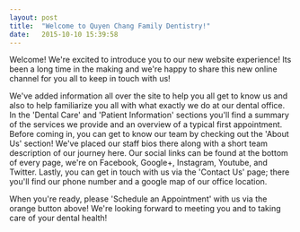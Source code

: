 ```yaml
---
layout: post
title:  "Welcome to Quyen Chang Family Dentistry!"
date:   2015-10-10 15:39:58
---
```

Welcome! We're excited to introduce you to our new website experience! Its been a long time in the making and we're happy to share this new online channel for you all to keep in touch with us!

We've added information all over the site to help you all get to know us and also to help familiarize you all with what exactly we do at our dental office. In the 'Dental Care' and 'Patient Information' sections you'll find a summary of the services we provide and an overview of a typical first appointment. Before coming in, you can get to know our team by checking out the 'About Us' section! We've placed our staff bios there along with a short team description of our journey here. Our social links can be found at the bottom of every page, we're on Facebook, Google+, Instagram, Youtube, and Twitter. Lastly, you can get in touch with us via the 'Contact Us' page; there you'll find our phone number and a google map of our office location.

When you're ready, please 'Schedule an Appointment' with us via the orange button above!
We're looking forward to meeting you and to taking care of your dental health!
